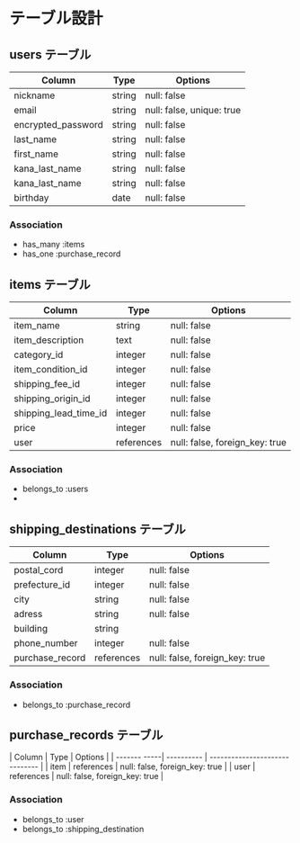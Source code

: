 # テーブル設計

## users テーブル

| Column             | Type   | Options                   |
| ------------------ | ------ | ------------------------- |
| nickname           | string | null: false               | 
| email              | string | null: false, unique: true |
| encrypted_password | string | null: false               |
| last_name          | string | null: false               |
| first_name         | string | null: false               |
| kana_last_name     | string | null: false               |
| kana_last_name     | string | null: false               |
| birthday           | date   | null: false               |

### Association

- has_many :items
- has_one  :purchase_record

## items テーブル

| Column                  | Type       | Options                       |
| ----------------------- | ---------- | ------------------------------|
| item_name               | string     | null: false                   |
| item_description        | text       | null: false                   |
| category_id             | integer    | null: false                   |
| item_condition_id       | integer    | null: false                   |
| shipping_fee_id         | integer    | null: false                   |
| shipping_origin_id      | integer    | null: false                   |
| shipping_lead_time_id   | integer    | null: false                   |
| price                   | integer    | null: false                   |
| user                    | references | null: false, foreign_key: true|


### Association

- belongs_to :users
- 
## shipping_destinations テーブル

| Column          | Type       | Options                        |
| --------------- | ---------- | ------------------------------ |
| postal_cord     | integer    | null: false                    |
| prefecture_id   | integer    | null: false                    |
| city            | string     | null: false                    |
| adress          | string     | null: false                    |
| building        | string     |                                |
| phone_number    | integer    | null: false                    | 
| purchase_record | references | null: false, foreign_key: true |


### Association

- belongs_to :purchase_record

## purchase_records テーブル

| Column       | Type       | Options                        |
| ------- -----| ---------- | ------------------------------ |
| item         | references | null: false, foreign_key: true |
| user         | references | null: false, foreign_key: true |

### Association

- belongs_to :user
- belongs_to :shipping_destination

